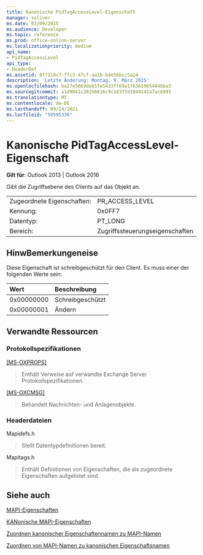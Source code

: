 ```yaml
---
title: Kanonische PidTagAccessLevel-Eigenschaft
manager: soliver
ms.date: 03/09/2015
ms.audience: Developer
ms.topic: reference
ms.prod: office-online-server
ms.localizationpriority: medium
api_name:
- PidTagAccessLevel
api_type:
- HeaderDef
ms.assetid: 8f7119c7-ffc3-47cf-aa1b-b4e56bcc5a24
description: 'Letzte Änderung: Montag, 9. März 2015'
ms.openlocfilehash: ba27e5669deb5fe5433ff69a1f6361965404bba3
ms.sourcegitcommit: a1d9041c20256616c9c183f7d1049142a7ac6991
ms.translationtype: MT
ms.contentlocale: de-DE
ms.lasthandoff: 09/24/2021
ms.locfileid: "59595336"
---
```

# <a name="pidtagaccesslevel-canonical-property"></a>Kanonische PidTagAccessLevel-Eigenschaft

  
  
**Gilt für**: Outlook 2013 | Outlook 2016 
  
Gibt die Zugriffsebene des Clients auf das Objekt an.
  
|||
|:-----|:-----|
|Zugeordnete Eigenschaften:  <br/> |PR_ACCESS_LEVEL  <br/> |
|Kennung:  <br/> |0x0FF7  <br/> |
|Datentyp:  <br/> |PT_LONG  <br/> |
|Bereich:  <br/> |Zugriffssteuerungseigenschaften  <br/> |
   
## <a name="remarks"></a>HinwBemerkungeneise

Diese Eigenschaft ist schreibgeschützt für den Client. Es muss einer der folgenden Werte sein:
  
|**Wert**|**Beschreibung**|
|:-----|:-----|
|0x00000000  <br/> |Schreibgeschützt  <br/> |
|0x00000001  <br/> |Ändern  <br/> |
   
## <a name="related-resources"></a>Verwandte Ressourcen

### <a name="protocol-specifications"></a>Protokollspezifikationen

[[MS-OXPROPS]](https://msdn.microsoft.com/library/f6ab1613-aefe-447d-a49c-18217230b148%28Office.15%29.aspx)
  
> Enthält Verweise auf verwandte Exchange Server Protokollspezifikationen.
    
[[MS-OXCMSG]](https://msdn.microsoft.com/library/7fd7ec40-deec-4c06-9493-1bc06b349682%28Office.15%29.aspx)
  
> Behandelt Nachrichten- und Anlagenobjekte.
    
### <a name="header-files"></a>Headerdateien

Mapidefs.h
  
> Stellt Datentypdefinitionen bereit.
    
Mapitags.h
  
> Enthält Definitionen von Eigenschaften, die als zugeordnete Eigenschaften aufgelistet sind.
    
## <a name="see-also"></a>Siehe auch



[MAPI-Eigenschaften](mapi-properties.md)
  
[KANonische MAPI-Eigenschaften](mapi-canonical-properties.md)
  
[Zuordnen kanonischer Eigenschaftennamen zu MAPI-Namen](mapping-canonical-property-names-to-mapi-names.md)
  
[Zuordnen von MAPI-Namen zu kanonischen Eigenschaftsnamen](mapping-mapi-names-to-canonical-property-names.md)

